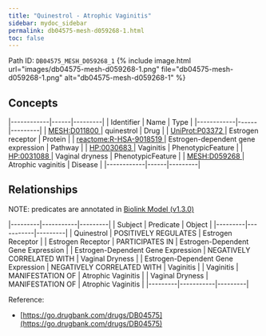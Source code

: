 ```yaml
---
title: "Quinestrol - Atrophic Vaginitis"
sidebar: mydoc_sidebar
permalink: db04575-mesh-d059268-1.html
toc: false 
---
```



Path ID: `DB04575_MESH_D059268_1`
{% include image.html url="images/db04575-mesh-d059268-1.png" file="db04575-mesh-d059268-1.png" alt="db04575-mesh-d059268-1" %}

## Concepts

|------------|------|---------|
| Identifier | Name | Type    |
|------------|------|---------|
| <a href="https://identifiers.org/MESH:D011800">MESH:D011800 </a> | quinestrol | Drug |
| <a href="https://identifiers.org/UniProt:P03372">UniProt:P03372 </a> | Estrogen receptor | Protein |
| <a href="https://identifiers.org/reactome:R-HSA-9018519">reactome:R-HSA-9018519 </a> | Estrogen-dependent gene expression | Pathway |
| <a href="https://identifiers.org/HP:0030683">HP:0030683 </a> | Vaginitis | PhenotypicFeature |
| <a href="https://identifiers.org/HP:0031088">HP:0031088 </a> | Vaginal dryness | PhenotypicFeature |
| <a href="https://identifiers.org/MESH:D059268">MESH:D059268 </a> | Atrophic vaginitis | Disease |
|------------|------|---------|

## Relationships


NOTE: predicates are annotated in <a href="https://github.com/biolink/biolink-model/releases/tag/v1.3.0">Biolink Model (v1.3.0)</a>

|---------|-----------|---------|
| Subject | Predicate | Object  |
|---------|-----------|---------|
| Quinestrol | POSITIVELY REGULATES | Estrogen Receptor |
| Estrogen Receptor | PARTICIPATES IN | Estrogen-Dependent Gene Expression |
| Estrogen-Dependent Gene Expression | NEGATIVELY CORRELATED WITH | Vaginal Dryness |
| Estrogen-Dependent Gene Expression | NEGATIVELY CORRELATED WITH | Vaginitis |
| Vaginitis | MANIFESTATION OF | Atrophic Vaginitis |
| Vaginal Dryness | MANIFESTATION OF | Atrophic Vaginitis |
|---------|-----------|---------|

Reference: 
  - [https://go.drugbank.com/drugs/DB04575](https://go.drugbank.com/drugs/DB04575)
